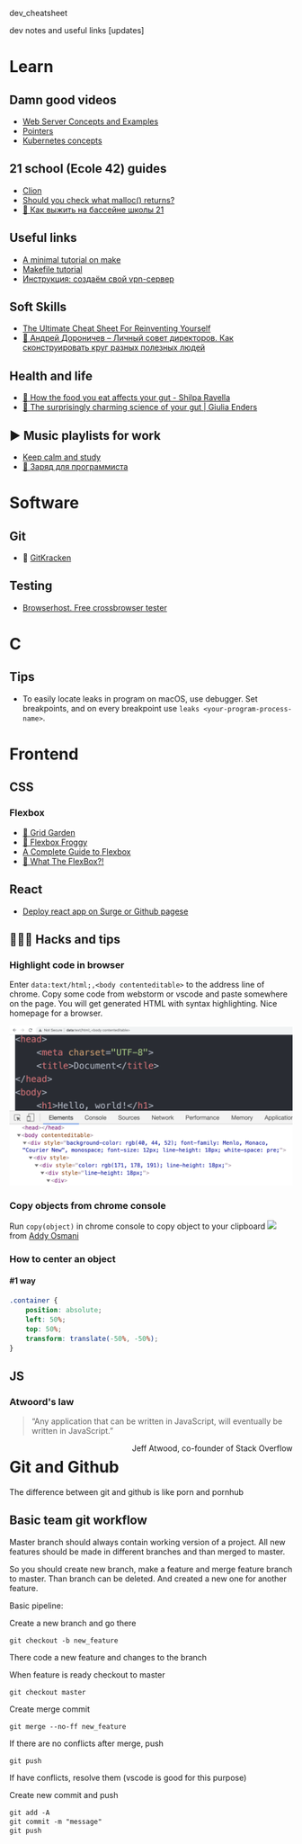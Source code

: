 dev_cheatsheet

dev notes and useful links [updates]

# Learn

## Damn good videos
* [Web Server Concepts and Examples](https://www.youtube.com/watch?v=9J1nJOivdyw)
* [Pointers](https://www.youtube.com/watch?v=XISnO2YhnsY&t=1380s)
* [Kubernetes concepts](https://youtu.be/Krpb44XR0bk)

## 21 school (Ecole 42) guides

* [Clion](clion_getting_started.md)
* [Should you check what malloc() returns?](c-malloc.md)
* [🧭 Как выжить на бассейне школы 21](https://github.com/kukinpower/21_piscine_guide)

## Useful links
* [A minimal tutorial on make](http://kbroman.org/minimal_make/)
* [Makefile tutorial](http://makefiletutorial.com/)
* [Инструкция: создаём свой vpn-сервер](https://vc.ru/dev/66942-sozdaem-svoy-vpn-server-poshagovaya-instrukciya)

## Soft Skills
* [The Ultimate Cheat Sheet For Reinventing Yourself](https://techcrunch.com/2013/10/19/the-ultimate-cheat-sheet-for-reinventing-yourself/)
* [🎥 Андрей Дороничев – Личный совет директоров. Как сконструировать круг разных полезных людей](https://www.youtube.com/watch?v=y8be-fjXSb4)

## Health and life
* [🎥 How the food you eat affects your gut - Shilpa Ravella](https://youtu.be/1sISguPDlhY)
* [🎥 The surprisingly charming science of your gut | Giulia Enders](https://youtu.be/HNMQ_w7hXTA)

## ▶️ Music playlists for work
* [Keep calm and study](https://music.yandex.ru/users/praktikum.test/playlists/1002)
* [🎸 Заряд для программиста](https://music.yandex.ru/users/praktikum.test/playlists/1000)

# Software

## Git

* 🐙 [GitKracken](https://www.gitkraken.com/invite/eJK4c4B6)

## Testing
* [Browserhost. Free crossbrowser tester](http://browsershots.org/)

# C
## Tips
* To easily locate leaks in program on macOS, use debugger. Set breakpoints, and on every breakpoint use `leaks <your-program-process-name>`.

# Frontend

## CSS
### Flexbox
* [🥕 Grid Garden](https://codepip.com/games/grid-garden/)
* [🐸 Flexbox Froggy](https://flexboxfroggy.com/)
* [A Complete Guide to Flexbox](https://css-tricks.com/snippets/css/a-guide-to-flexbox/)
* [🎥 What The FlexBox?!](https://www.youtube.com/watch?v=Vj7NZ6FiQvo&list=PLu8EoSxDXHP7xj_y6NIAhy0wuCd4uVdid&index=1&ab_channel=WesBos)

## React
* [Deploy react app on Surge or Github pagese](https://www.freecodecamp.org/news/surge-vs-github-pages-deploying-a-create-react-app-project-c0ecbf317089/)

## 👨🏻‍💻 Hacks and tips

### Highlight code in browser
Enter `data:text/html;,<body contenteditable>` to the address line of chrome. Copy some code from webstorm or vscode and paste somewhere on the page. You will get generated HTML with syntax highlighting. Nice homepage for a browser.

<img src="img/chrome-contenteditable.png"/>

### Copy objects from chrome console
Run `copy(object)` in chrome console to copy object to your clipboard
<a href="https://twitter.com/addyosmani">
<img src="https://pbs.twimg.com/media/DynjoaBUYAAI12l?format=jpg&name=4096x4096" href="https://twitter.com/addyosmani"/></a>
from [Addy Osmani](https://twitter.com/addyosmani)

### How to center an object

#### #1 way
```css
.container {
	position: absolute;
	left: 50%;
	top: 50%;
	transform: translate(-50%, -50%);
}
```

## JS
### Atwoord's law
>“Any application that can be written in JavaScript, will eventually be written in JavaScript.”
<div style="float: right;">
Jeff Atwood, co-founder of Stack Overflow
</div>

# Git and Github
The difference between git and github is like porn and pornhub

## Basic team git workflow
Master branch should always contain working version of a project. All new features should be made in different branches and than merged to master.

So you should create new branch, make a feature and merge feature branch to master. Than branch can be deleted. And created a new one for another feature.

Basic pipeline:

Create a new branch and go there
```
git checkout -b new_feature
```
There code a new feature and changes to the branch

When feature is ready checkout to master
```
git checkout master
```
Create merge commit
```
git merge --no-ff new_feature
```
If there are no conflicts after merge, push
```
git push
```
If have conflicts, resolve them (vscode is good for this purpose)

Create new commit and push
```
git add -A
git commit -m "message"
git push
```